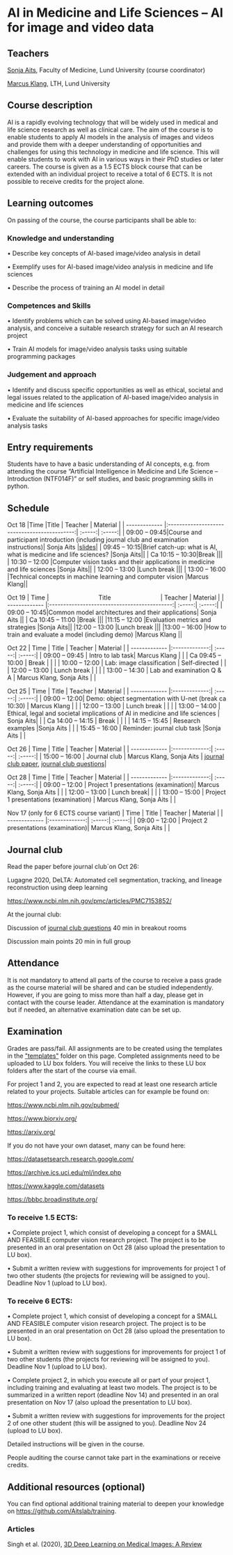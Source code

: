 # AI in Medicine and Life Sciences – AI for image and video data 

## Teachers
[Sonja Aits](https://github.com/SonjaAits), Faculty of Medicine, Lund University (course coordinator)

[Marcus Klang](https://github.com/marcusklang), LTH, Lund University

## Course description
AI is a rapidly evolving technology that will be widely used in medical and life science research as well as clinical care. The aim of the course is to enable students to apply AI models in the analysis of images and videos and provide them with a deeper understanding of opportunities and challenges for using this technology in medicine and life science. This will enable students to work with AI in various ways in their PhD studies or later careers.
The course is given as a 1.5 ECTS block course that can be extended with an individual project to receive a total of 6 ECTS. It is not possible to receive credits for the project alone.

## Learning outcomes
On passing of the course, the course participants shall be able to:

### Knowledge and understanding

•	Describe key concepts of AI-based image/video analysis in detail

•	Exemplify uses for AI-based image/video analysis in medicine and life sciences

•	Describe the process of training an AI model in detail

### Competences and Skills

•	Identify problems which can be solved using AI-based image/video analysis, and conceive a suitable research strategy for such an AI research project

•	Train AI models for image/video analysis tasks using suitable programming packages

### Judgement and approach

•	Identify and discuss specific opportunities as well as ethical, societal and legal issues related to the application of AI-based image/video analysis in medicine and life sciences

•	Evaluate the suitability of AI-based approaches for specific image/video analysis tasks

## Entry requirements
Students have to have a basic understanding of AI concepts, e.g. from attending the course “Artificial Intelligence in Medicine and Life Science – Introduction (NTF014F)” or self studies, and basic programming skills in python.

## Schedule
Oct 18
|Time       |Title | Teacher  | Material  |
| ------------- |:--------------------------------------------:| :-----:| :-----:|
| 09:00 – 09:45|Course and participant introduction (including journal club and examination instructions)| Sonja Aits |[slides](https://github.com/COMPUTE-LU/AI4MedLife_imaging_2021/blob/main/slides/AIimage_day1_1.pptx)|
| 09:45 – 10:15|Brief catch-up: what is AI, what is medicine and life sciences? |Sonja Aits||
| Ca 10:15 – 10:30|Break |||
| 10:30 – 12:00 |Computer vision tasks and their applications in medicine and life sciences  |Sonja Aits||
| 12:00 – 13:00 |Lunch break  |||
| 13:00 – 16:00 |Technical concepts in machine learning and computer vision   |Marcus Klang||

Oct 19 
| Time       | &nbsp; &nbsp; &nbsp; &nbsp; &nbsp; &nbsp; &nbsp; &nbsp; &nbsp; &nbsp; &nbsp; &nbsp; &nbsp; &nbsp; Title &nbsp; &nbsp; &nbsp; &nbsp; &nbsp; &nbsp; &nbsp; &nbsp; &nbsp; &nbsp; &nbsp; &nbsp; &nbsp; &nbsp; | Teacher  | Material  |
| ------------- |:--------------------------------------------:| :-----:| :-----:|
| 09:00 – 10:45|Common model architectures and their applications| Sonja Aits ||
| Ca 10:45 – 11:00 |Break |||
|11:15 – 12:00 |Evaluation metrics and strategies |Sonja Aits||
|12:00 – 13:00 |Lunch break |||
|13:00 – 16:00 |How to train and evaluate a model (including demo) |Marcus Klang ||

Oct 22 
| Time       | Title          | Teacher  | Material  |
| ------------- |:-------------:| :-----:| :-----:|
| 09:00 – 09:45 | Intro to lab task| Marcus Klang | |
| Ca 09:45 – 10:00  | Break  |  | |
| 10:00 – 12:00   | Lab: image classification   | Self-directed  | |
| 12:00 – 13:00 | Lunch break  |  | |
| 13:00 – 14:30  | Lab and examination Q & A  | Marcus Klang, Sonja Aits | |

Oct 25 
| Time       | Title          | Teacher  | Material  |
| ------------- |:-------------:| :-----:| :-----:|
| 09:00 – 12:00| Demo: object segmentation with U-net (break ca 10:30)  | Marcus Klang  | |
| 12:00 – 13:00 | Lunch break  |  | |
| 13:00 – 14:00 | Ethical, legal and societal implications of AI in medicine and life sciences   |  Sonja Aits| |
| Ca 14:00 – 14:15  | Break  |  | |
| 14:15 – 15:45   | Research examples   |Sonja Aits  | |
| 15:45 – 16:00   | Reminder: journal club task  |Sonja Aits  | |


Oct 26 
| Time       | Title          | Teacher  | Material  |
| ------------- |:-------------:| :-----:| :-----:|
| 15:00 – 16:00  | Journal club | Marcus Klang, Sonja Aits | [journal club paper](https://www.ncbi.nlm.nih.gov/pmc/articles/PMC7153852/), [journal club questions](https://github.com/COMPUTE-LU/AI4MedLife_imaging_2021/blob/main/journalclub.txt)|

 
Oct 28 
| Time       | Title          | Teacher  | Material  |
| ------------- |:-------------:| :-----:| :-----:|
| 09:00 – 12:00  | Project 1 presentations (examination)| Marcus Klang, Sonja Aits | |
| 12:00 – 13:00  | Lunch break| | |
| 13:00 – 15:00  | Project 1 presentations (examination) | Marcus Klang, Sonja Aits | |

Nov 17 (only for 6 ECTS course variant)
| Time       | Title          | Teacher  | Material  |
| ------------- |:-------------:| :-----:| :-----:|
| 09:00 – 12:00  | Project 2 presentations (examination)| Marcus Klang, Sonja Aits | |


## Journal club
Read the paper before journal club´on Oct 26:

Lugagne 2020, DeLTA: Automated cell segmentation, tracking, and lineage reconstruction using deep learning

https://www.ncbi.nlm.nih.gov/pmc/articles/PMC7153852/

At the journal club:

Discussion of [journal club questions](https://github.com/COMPUTE-LU/AI4MedLife_imaging_2021/blob/main/journalclub.txt) 40 min in breakout rooms

Discussion main points 20 min in full group


## Attendance
It is not mandatory to attend all parts of the course to receive a pass grade as the course material will be shared and can be studied independently. However, if you are going to miss more than half a day, please get in contact with the course leader. Attendance at the examination is mandatory but if needed, an alternative examination date can be set up.

## Examination
Grades are pass/fail. All assignments are to be created using the templates in the ["templates"](https://github.com/COMPUTE-LU/AI4MedLife_imaging_2021/tree/main/templates) folder on this page. Completed assignments need to be uploaded to LU box folders. You will receive the links to these LU box folders after the start of the course via email.

For project 1 and 2, you are expected to read at least one research article related to your projects. Suitable articles can for example be found on:

https://www.ncbi.nlm.nih.gov/pubmed/

https://www.biorxiv.org/

https://arxiv.org/

If you do not have your own dataset, many can be found here:

https://datasetsearch.research.google.com/

https://archive.ics.uci.edu/ml/index.php

https://www.kaggle.com/datasets

https://bbbc.broadinstitute.org/

### To receive 1.5 ECTS:

•	Complete project 1, which consist of developing a concept for a SMALL AND FEASIBLE computer vision research project. The project is to be presented in an oral presentation on Oct 28 (also upload the presentation to LU box).

•	Submit a written review with suggestions for improvements for project 1 of two other students (the projects for reviewing will be assigned to you). Deadline Nov 1 (upload to LU box).

### To receive 6 ECTS:

•	Complete project 1, which consist of developing a concept for a SMALL AND FEASIBLE computer vision research project. The project is to be presented in an oral presentation on Oct 28 (also upload the presentation to LU box).

•	Submit a written review with suggestions for improvements for project 1 of two other students (the projects for reviewing will be assigned to you). Deadline Nov 1 (upload to LU box).

•	Complete project 2, in which you execute all or part of your project 1, including training and evaluating at least two models. The project is to be summarized in a written report (deadline Nov 14) and presented in an oral presentation on Nov 17 (also upload the presentation to LU box).

•	Submit a written review with suggestions for improvements for the project 2 of one other student (this will be assigned to you). Deadline Nov 24 (upload to LU box).

Detailed instructions will be given in the course.

People auditing the course cannot take part in the examinations or receive credits. 

## Additional resources (optional)
You can find optional additional training material to deepen your knowledge on https://github.com/Aitslab/training.

### Articles
Singh et al. (2020), [3D Deep Learning on Medical Images: A Review](https://arxiv.org/abs/2004.00218)



